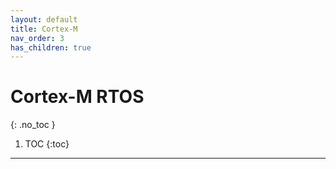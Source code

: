 ```yaml
---
layout: default
title: Cortex-M
nav_order: 3
has_children: true
---
```


# Cortex-M RTOS
{: .no_toc }

1. TOC
{:toc}
---

